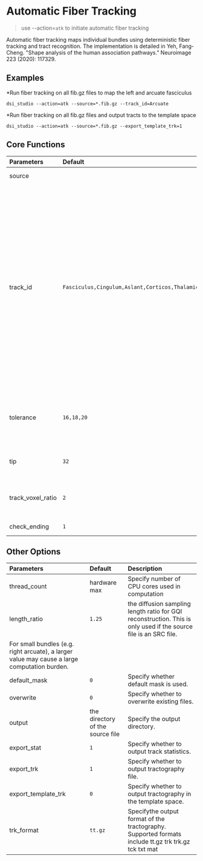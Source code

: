 # Automatic Fiber Tracking

> use --action=`atk` to initiate automatic fiber tracking

Automatic fiber tracking maps individual bundles using deterministic fiber tracking and tract recognition. The implementation is detailed in Yeh, Fang-Cheng. "Shape analysis of the human association pathways." Neuroimage 223 (2020): 117329.

## Examples

*Run fiber tracking on all fib.gz files to map the left and arcuate fasciculus
```
dsi_studio --action=atk --source=*.fib.gz --track_id=Arcuate
```

*Run fiber tracking on all fib.gz files and output tracts to the template space
```
dsi_studio --action=atk --source=*.fib.gz --export_template_trk=1
```


## Core Functions

| Parameters            | Default | Description                                                                 |
|:-----------------|:--------|:------------------------------------------------------------------------------|
| source |  | specify the src.gz or fib.gz file for automatic bundle tracking.  |
| track_id | `Fasciculus,Cingulum,Aslant,Corticos,Thalamic_R,Reticular,Optic,Fornix,Corpus` | specify the id number or the name of the bundle. The id can be found in /atlas/ICBM152/HCP1065.tt.gz.txt . <p> This text file is included in DSI Studio package (For Mac, right-click on dsi_studio_64.app to find content). You can specify partial name of the bundle: <p>           example:<p>   for tracking left and right arcuate fasciculus, assign --track_id=0,1  or --track_id=arcuate    (DSI Studio will find bundles with names containing 'arcuate', case insensitive) <p>           example:<p>   for tracking left and right arcuate and cingulum, assign --track_id=0,1,2,3 or --track_id=arcuate,cingulum|
| tolerance | `16,18,20` | the tolerance for the bundle recognition. The unit is in mm. Multiple values can be assigned using comma separator. A larger value may include larger track variation but also subject to more false results. |
| tip | `32` | iterations of topology-informed pruning. A higher value will apply more pruning that removes noisy tracks |
| track_voxel_ratio | `2` | the track-voxel ratio for the total number of streamline count. A larger value gives better mapping with the expense of computation time. 
| check_ending | `1` | remove tracts if they terminate in high anisotropy locations. |

## Other Options
  
| Parameters            | Default | Description                                                                 |
|:-----------------|:--------|:------------------------------------------------------------------------------|
| thread_count | hardware max | Specify number of CPU cores used in computation |
| length_ratio | `1.25` | the diffusion sampling length ratio for GQI reconstruction. This is only used if the source file is an SRC file. |
For small bundles (e.g. right arcuate), a larger value may cause a large computation burden. |
| default_mask | `0` | Specify whether default mask is used. |
| overwrite | `0` | Specify whether to overwrite existing files. |
| output | the directory of the source file | Specify the output directory. |  
| export_stat | `1` | Specify whether to output track statistics. |
| export_trk | `1` | Specify whether to output tractography file. |
| export_template_trk | `0` | Specify whether to output tractography in the template space. |
| trk_format | `tt.gz` | Specifythe output format of the tractography. Supported formats include tt.gz trk trk.gz tck txt mat |
